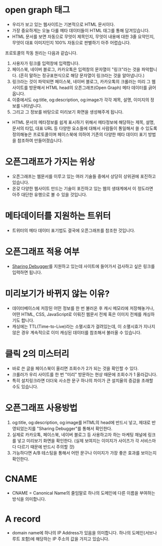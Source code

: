 # open graph 태그

- 우리가 보고 있는 웹사이트는 기본적으로 HTML 문서이다.
- 가장 중요하게는 오늘 다룰 메타 데이터들이 HTML 태그를 통해 담겨있습니다.
- HTML 문서를 보면 자동으로 무엇이 제목인지, 무엇이 내용에 대한 3줄 요약인지, 무엇이 대표 이미지인지 100% 자동으로 판별하기 아주 어렵습니다.

프로토콜의 작동 원리는 다음과 같습니다.

1. 사용자가 링크를 입력창에 입력합니다.
2. 페이스북, 네이버 블로그, 카카오톡은 입력창의 문자열이 "링크"라는 것을 파악합니다. (흔히 말하는 정규표현식으로 해당 문자열이 링크라는 것을 알아냅니다.)
3. 링크라는 것이 파악되면 페이스북, 네이버 블로그, 카카오톡의 크롤러는 미리 그 웹사이트를 방문해서 HTML head의 오픈그래프(Open Graph) 메타 데이터를 긁어옵니다.
4. 이중에서도 og:title, og:description, og:image가 각각 제목, 설명, 이미지의 정보를 나타냅니다.
5. 그리고 그 정보를 바탕으로 미리보기 화면을 생성해주게 됩니다.

- HTML 문서의 메타정보를 쉽게 표시하기 위해서 메타정보에 해당하는 제목, 설명, 문서의 타입, 대표 URL 등 다양한 요소들에 대해서 사람들이 통일해서 쓸 수 있도록 정의해놓은 프로토콜이며 페이스북에 의하여 기존의 다양한 메타 데이터 표기 방법을 참조하여 만들어졌습니다.

# 오픈그래프가 가지는 위상

- 오픈그래프는 웹문서를 이루고 있는 여러 기술들 중에서 상당히 상위권에 포진하고 있습니다.
- 온갖 다양한 웹사이트 만드는 기술이 포진하고 있는 웹의 생태계에서 이 정도라면 아주 대단한 유행으로 볼 수 있을 것입니다.

# 메타데이터를 지원하는 트위터

- 트위터의 메타 데이터 표기법도 결국에 오픈그래프를 참조한 것입니다.

# 오픈그래프 적용 여부

-  [Sharing Debugger](https://developers.facebook.com/tools/debug/)를 지원하고 있는데 사이트에 들어가서 검사하고 싶은 링크를 입력하면 됩니다. 

# 미리보기가 바뀌지 않는 이유?

- 데이터베이스에 저장된 어떤 정보를 한 번 불러온 후 캐시 메모리에 저장해놓거나, 어떤 HTML, CSS, JavaScript로 이뤄진 웹문서 전체 혹은 이미지 전체를 캐싱하기도 합니다.
- 캐싱에는 TTL(Time-to-Live)라는 소멸시효가 걸려있는데, 이 소멸시효가 지나지 않은 경우 계속적으로 이미 캐싱된 데이터를 참조해서 불러올 수 있습니다.

# 클릭 2의 미스터리

- 바로 쓴 글을 페이스북이 올리면 조회수가 2가 되는 것을 확인할 수 있다.
- 크롤러가 우리 사이트를 한 번 "미리" 방문하는 현상 때문에 조회수가 1 올라갑니다.
- 특히 설치링크라면 더더욱 사소한 문구 하나의 차이가 큰 설치율의 증감을 초래할 수도 있습니다.

# 오픈그래프 사용방법

1. og:title, og:description, og:image를 HTML의 head에 반드시 넣고, 제대로 반영되었는지를 "Sharing Debugger"를 통해서 확인한다.
2. 실제로 카카오톡, 페이스북, 네이버 블로그 등 사용하고자 하는 마케팅 채널에 링크를 넣고 미리보기 화면을 확인한다. (실제 보여지는 이미지가 사이즈가 각 서비스마다 다르기 때문에 반드시 주의할 것)
3. 가능하다면 A/B 테스팅을 통해서 어떤 문구나 이미지가 가장 좋은 효과를 보이는지 확인한다.

# CNAME

- CNAME = Canonical Name의 줄임말로 하나의 도메인에 다른 이름을 부여하는 방식을 의미합니다. 

# A record

- domain name에 하나의 IP Address가 있음을 의미합니다. 하나의 도메인(서브나 루트 포함)에 해당하는 IP 주소의 값을 가지고 있습니다.
